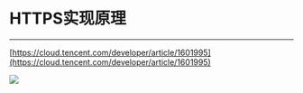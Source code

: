# HTTPS实现原理
---

[https://cloud.tencent.com/developer/article/1601995](https://cloud.tencent.com/developer/article/1601995)

![](https://ask.qcloudimg.com/http-save/6837186/mloginfful.jpeg?imageView2/2/w/1620)